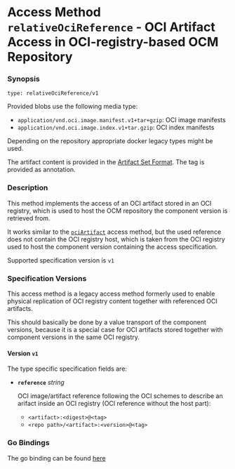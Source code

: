 
# Access Method `relativeOciReference` - OCI Artifact Access in OCI-registry-based OCM Repository


### Synopsis

```
type: relativeOciReference/v1
```

Provided blobs use the following media type:

- `application/vnd.oci.image.manifest.v1+tar+gzip`: OCI image manifests
- `application/vnd.oci.image.index.v1+tar.gzip`: OCI index manifests

Depending on the repository appropriate docker legacy types might be used.

The artifact content is provided in the [Artifact Set Format](../../../oci/repositories/ctf/formatspec.md#artifact-set-archive-format).
The tag is provided as annotation.

### Description

This method implements the access of an OCI artifact stored in an OCI registry,
which is used to host the OCM repository the component version is retrieved from.

It works similar to the [`ociArtifact`](../ociartifact/README.md) access method,
but the used reference does not contain the OCI registry host, which is
taken from the OCI registry used to host the component version containing
the access specification.

Supported specification version is `v1`


### Specification Versions

This access method is a legacy access method formerly used to enable 
physical replication of OCI registry content together with referenced OCI artifacts.

This should basically be done by a value transport of the component versions, because it
is a special case for OCI artifacts stored together with component versions in the same
OCI registry.

#### Version `v1`

The type specific specification fields are:

- **`reference`** *string*

  OCI image/artifact reference following the OCI schemes to describe an arifact inside
  an OCI registry (OCI reference without the host part):
  - `<artifact>:<digest>@<tag>`
  - `<repo path>/<artifact>:<version>@<tag>`

### Go Bindings

The go binding can be found [here](method.go)
